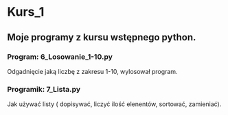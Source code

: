 # Kurs_1


## Moje programy z kursu wstępnego python.

### Program: 6_Losowanie_1-10.py
Odgadnięcie jaką liczbę z zakresu 1-10, wylosował program.

### Programik: 7_Lista.py
Jak używać listy ( dopisywać, liczyć ilość elenentów, sortować, zamieniać).

